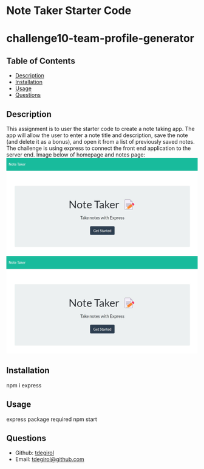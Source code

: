 # Note Taker Starter Code
# challenge10-team-profile-generator

  ## Table of Contents
  - [Description](#description)
  - [Installation](#install)
  - [Usage](#usage)
  - [Questions](#questions)

  <a id="description"></a>
  ## Description
  This assignment is to user the starter code to create a note taking app. The app will allow the user to enter a note title and description, save the note (and delete it as a bonus), and open it from a list of previously saved notes.
  The challenge is using express to connect the front end application to the server end.
  Image below of homepage and notes page:
  ![Media-Queries-Image](./public/assets/images/homepage.jpg)
  ![Media-Queries-Image](./public/assets/images/homepage.jpg)

  <a id="install"></a>
  ## Installation 
  npm i express

  <a id="usage"></a>
  ## Usage 
  express package required
  npm start
  
  <a id="questions"></a>
  ## Questions 
  - Github: [tdegirol](https://github.com/tdegirol)
  - Email: tdegirol@github.com

